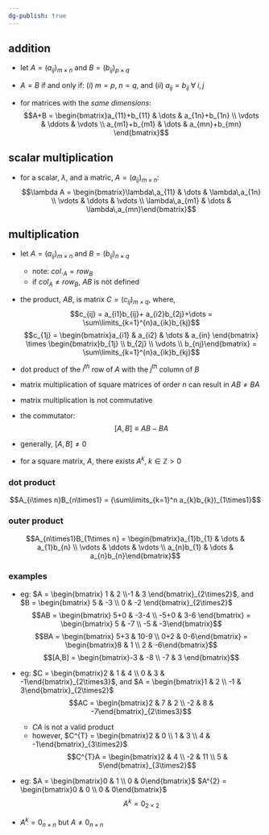 ```yaml
---
dg-publish: true
---
```


## addition
- let $A=(a_{ij})_{m\times n}$ and $B= (b_{ij})_{p\times q}$
- $A=B$ if and only if: $(i)\; m=p,\;n=q$, and $(ii)\; a_{ij}= b_{ij} \; \forall \; i,j$

- for matrices with the *same dimensions*: 
$$A+B = \begin{bmatrix}a_{11}+b_{11} & \dots & a_{1n}+b_{1n} \\ 
  \vdots & \ddots & \vdots \\ 
  a_{m1}+b_{m1} & \dots & a_{mn}+b_{mn}
  \end{bmatrix}$$
## scalar multiplication
  - for a scalar, $\lambda$, and a matric, $A=(a_{ij})_{m\times n}:$ 
  $$\lambda A = \begin{bmatrix}\lambda\,a_{11}  &  \dots & \lambda\,a_{1n} \\ 
    \vdots & \ddots & \vdots \\ 
    \lambda\,a_{m1} & \dots  & \lambda\,a_{mn}\end{bmatrix}$$
## multiplication
- let $A=(a_{ij})_{m\times n}$ and $B= (b_{ij})_{n\times q}$
	- note: $col._{A} = row_{B}$
	- if $col_{A} \neq row_{B}$, $AB$ is not defined
- the product, $AB$, is matrix $C = (c_{ij})_{m\times q}$, where, 
$$c_{ij} = a_{i1}b_{ij}+ a_{i2}b_{2j}+\dots = \sum\limits_{k=1}^{n}a_{ik}b_{kj}$$
$$c_{1j} = \begin{bmatrix}a_{i1} & a_{i2} & \dots & a_{in} \end{bmatrix} \times \begin{bmatrix}b_{1j} \\ b_{2j} \\ \vdots \\ b_{nj}\end{bmatrix} = \sum\limits_{k=1}^{n}a_{ik}b_{kj}$$
- dot product of the $i^{th}$ row of $A$ with the $j^{th}$ column of $B$

- matrix multiplication of square matrices of order $n$ can result in $AB\neq BA$
 - matrix multiplication is not commutative
 - the commutator: 
 $$[A,B] \equiv AB-BA$$
 - generally, $[A,B]\neq 0$

- for a square matrix, $A$, there exists $A^{k},\;k\in\mathbb{Z}>0$
### dot product 
$$A_{i\times n}B_{n\times1} = (\sum\limits_{k=1}^n a_{k}b_{k})_{1\times1}$$
### outer product
$$A_{n\times1}B_{1\times n} = \begin{bmatrix}a_{1}b_{1}  & \dots & a_{1}b_{n} \\  \vdots & \ddots & \vdots \\ a_{n}b_{1} & \dots & a_{n}b_{n}\end{bmatrix}$$

### examples
- eg: $A = \begin{bmatrix} 1 & 2 \\-1 & 3 \end{bmatrix}_{2\times2}$, and $B = \begin{bmatrix} 5 & -3 \\ 0 & -2 \end{bmatrix}_{2\times2}$
	  $$AB = \begin{bmatrix} 5+0 & -3-4 \\ -5+0 & 3-6 \end{bmatrix}  = \begin{bmatrix} 5 & -7 \\ -5 & -3\end{bmatrix}$$
	  $$BA = \begin{bmatrix} 5+3 & 10-9 \\ 0+2 & 0-6\end{bmatrix} = \begin{bmatrix}8 & 1 \\ 2 & -6\end{bmatrix}$$
	  $$[A,B] = \begin{bmatrix}-3 & -8 \\ -7 & 3 \end{bmatrix}$$

- eg: $C = \begin{bmatrix}2 & 1 & 4 \\ 0 & 3 & -1\end{bmatrix}_{2\times3}$, and $A = \begin{bmatrix}1 & 2 \\ -1 & 3\end{bmatrix}_{2\times2}$
	$$AC = \begin{bmatrix}2 & 7 & 2 \\ -2 & 8 & -7\end{bmatrix}_{2\times3}$$
	- $CA$ is not a valid product
	- however, $C^{T} = \begin{bmatrix}2 & 0 \\ 1 & 3 \\ 4 & -1\end{bmatrix}_{3\times2}$
	$$C^{T}A = \begin{bmatrix}2 & 4  \\ -2 & 11 \\ 5 & 5\end{bmatrix}_{3\times2}$$

- eg: $A = \begin{bmatrix}0 & 1 \\ 0 & 0\end{bmatrix}$
	$A^{2} = \begin{bmatrix}0 & 0  \\ 0 & 0\end{bmatrix}$
	$$A^{k} = 0_{2\times2}$$
- $A^{k} = 0_{n\times n}$ but $A\neq 0_{n\times n}$
